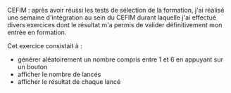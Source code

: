 CEFIM : après avoir réussi les tests de sélection de la formation, j'ai réalisé une semaine d'intégration au sein du CEFIM durant laquelle j'ai effectué divers exercices dont le résultat m'a permis de valider définitivement mon entrée en formation.

Cet exercice consistait à : 
- générer aléatoirement un nombre compris entre 1 et 6 en appuyant sur un bouton
- afficher le nombre de lancés
- afficher le résultat de chaque lancé
